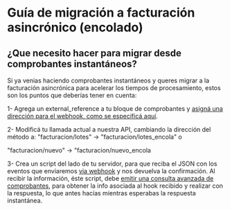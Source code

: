 # Guía de migración a facturación asincrónico (encolado)

## ¿Que necesito hacer para migrar desde comprobantes instantáneos?

Si ya venias haciendo comprobantes instantáneos y queres migrar a la facturación asincrónica para acelerar los tiempos de procesamiento, estos son los puntos que deberías tener en cuenta:

1- Agrega un external\_reference a tu bloque de comprobantes y [asigná una dirección para el webhook, como se especificá aquí](../webhooks-notificaciones.md).

2- Modificá tu llamada actual a nuestra API, cambiando la dirección del método a: "facturacion/lotes"  -> "facturacion/lotes\_encola" o&#x20;

"facturacion/nuevo" -> "facturacion/nuevo\_encola

3- Crea un script del lado de tu servidor, para que reciba el JSON con los eventos que enviaremos [via webhook](../webhooks-notificaciones.md) y nos devuelva la confirmación. Al recibir la información, éste script, debe [emitir una consulta avanzada de comprobantes](consulta-avanzada-de-comprobantes-enviados.md#como-realizar-una-consulta-avanzada-por-external-reference), para obtener la info asociada al hook recibido y realizar con la respuesta, lo que antes hacías mientras esperabas la respuesta instantánea.

